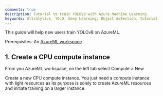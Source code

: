 ```yaml
---
comments: true
description: Tutorial to train YOLOv8 with Azure Machine Learning
keywords: Ultralytics, YOLO, Deep Learning, Object detection, Tutorial, AzureML
---
```


This guide will help new users train YOLOv8 on AzureML.

Prerequisites: An [AzureML workspace](https://learn.microsoft.com/en-us/azure/machine-learning/concept-workspace?view=azureml-api-2)

## 1. Create a CPU compute instance

From you AzureML workspace, on the left tab select Compute > New

Create a new CPU compute instance. You just need a compute instance with light resources as its purpose is solely to
create AzureML resources and initiate training on a larger instance.


